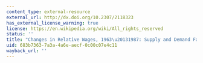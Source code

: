 ```yaml
---
content_type: external-resource
external_url: http://dx.doi.org/10.2307/2118323
has_external_license_warning: true
license: https://en.wikipedia.org/wiki/All_rights_reserved
status: ''
title: "Changes in Relative Wages, 1963\u20131987: Supply and Demand Factors"
uid: 683b7363-7a3a-4a6e-aecf-0c00c07e4c11
wayback_url: ''
---
```


